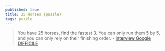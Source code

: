 ```yaml
---
published: true
title: 25 Horses (puzzle)
tags: puzzle
---
```

> You have 25 horses, find the fastest 3. You can only run them 5 by 5, and you can only rely on their finishing order. - [interview Google DIFFICILE](https://www.youtube.com/watch?v=i-xqRDwpilM)
